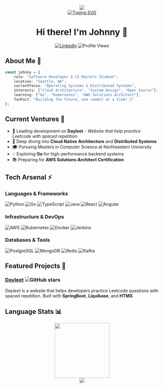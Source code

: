 <!-- Header Banner -->
<div align="center">
  <a href="https://git.io/typing-svg">
    <img src="https://readme-typing-svg.herokuapp.com?font=JetBrains+Mono&size=30&pause=1000&color=00FF41&center=true&vCenter=true&multiline=true&repeat=false&width=600&height=100&lines=System+Status%3A+Online;root%40universe%3A~%24+Welcome+to+my+Digital+Space" />
  </a>
</div>

<!-- Typing SVG -->
<div align="center">
  <a href="https://git.io/typing-svg">
    <img src="https://readme-typing-svg.herokuapp.com?font=Fira+Code&pause=1000&color=F75C7E&center=true&vCenter=true&width=435&lines=Full+Stack+Developer;Cloud+%26+DevOps+Enthusiast;Distributed+Systems+Explorer" alt="Typing SVG" />
  </a>
</div>

<h1 align="center">Hi there! I'm Johnny 👋</h1>

<div align="center">
  
[![LinkedIn](https://img.shields.io/badge/LinkedIn-Connect-blue?style=flat-square&logo=linkedin)](https://www.linkedin.com/in/johnnyhe7/)
![Profile Views](https://komarev.com/ghpvc/?username=go-johnnyhe&color=blueviolet&style=flat-square)

</div>

## About Me 💫
```typescript
const johnny = {
    role: "Software Developer & CS Masters Student",
    location: "Seattle, WA",
    currentFocus: "Operating Systems & Distributed Systems",
    interests: ["Cloud Architecture", "System Design", "Open Source"],
    learning: ["Go", "Kubernetes", "AWS Solutions Architect"],
    funFact: "Building the future, one commit at a time! 🚀"
};
```

## Current Ventures 🎯
- 🔭 Leading development on **Dayleet** - *Website that help practice Leetcode with spaced repetition*
- 🌱 Deep diving into **Cloud Native Architecture** and **Distributed Systems**
- 🎓 Pursuing Masters in Computer Science at Northeastern University
- 💡 Exploring **Go** for high-performance backend systems
- 📚 Preparing for **AWS Solutions Architect Certification**

## Tech Arsenal ⚡

### Languages & Frameworks
![Python](https://img.shields.io/badge/-Python-3776AB?style=flat-square&logo=Python&logoColor=white)
![Go](https://img.shields.io/badge/-Go-00ADD8?style=flat-square&logo=go&logoColor=white)
![TypeScript](https://img.shields.io/badge/-TypeScript-3178C6?style=flat-square&logo=typescript&logoColor=white)
![Java](https://img.shields.io/badge/-Java-007396?style=flat-square&logo=java&logoColor=white)
![React](https://img.shields.io/badge/-React-61DAFB?style=flat-square&logo=react&logoColor=black)
![Angular](https://img.shields.io/badge/-Angular-DD0031?style=flat-square&logo=angular&logoColor=white)

### Infrastructure & DevOps
![AWS](https://img.shields.io/badge/-AWS-232F3E?style=flat-square&logo=amazon-aws&logoColor=white)
![Kubernetes](https://img.shields.io/badge/-Kubernetes-326CE5?style=flat-square&logo=kubernetes&logoColor=white)
![Docker](https://img.shields.io/badge/-Docker-2496ED?style=flat-square&logo=docker&logoColor=white)
![Jenkins](https://img.shields.io/badge/-Jenkins-D24939?style=flat-square&logo=jenkins&logoColor=white)

### Databases & Tools
![PostgreSQL](https://img.shields.io/badge/-PostgreSQL-336791?style=flat-square&logo=postgresql&logoColor=white)
![MongoDB](https://img.shields.io/badge/-MongoDB-47A248?style=flat-square&logo=mongodb&logoColor=white)
![Redis](https://img.shields.io/badge/-Redis-DC382D?style=flat-square&logo=redis&logoColor=white)
![Kafka](https://img.shields.io/badge/-Kafka-231F20?style=flat-square&logo=apache-kafka&logoColor=white)

## Featured Projects 🌟

### [Dayleet](https://github.com/go-johnnyhe/Dayleet) ![GitHub stars](https://img.shields.io/github/stars/go-johnnyhe/Dayleet?style=social)

*Dayleet* is a website that helps developers practice Leetcode questions with spaced repetition. Built with **SpringBoot**, **Liquibase**, and **HTMX**.


## Language Stats 📊
<div align="center">
  <img height="180em" src="https://github-readme-stats.vercel.app/api/top-langs/?username=go-johnnyhe&layout=compact&langs_count=7&theme=radical"/>
</div>

<!-- Footer -->
<div align="center">
  <img src="https://capsule-render.vercel.app/api?type=waving&color=gradient&height=100&section=footer" />
</div>

